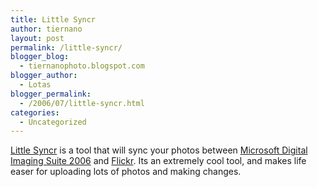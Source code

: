 ```yaml
---
title: Little Syncr
author: tiernano
layout: post
permalink: /little-syncr/
blogger_blog:
  - tiernanophoto.blogspot.com
blogger_author:
  - Lotas
blogger_permalink:
  - /2006/07/little-syncr.html
categories:
  - Uncategorized
---
```

[Little Syncr][1] is a tool that will sync your photos between [Microsoft Digital Imaging Suite 2006][2] and [Flickr][3]. Its an extremely cool tool, and makes life easer for uploading lots of photos and making changes. 


 [1]: http://www.littlesyncr.net/
 [2]: http://www.microsoft.com/uk/digitalimagesuite/default.mspx
 [3]: http://www.flickr.com/